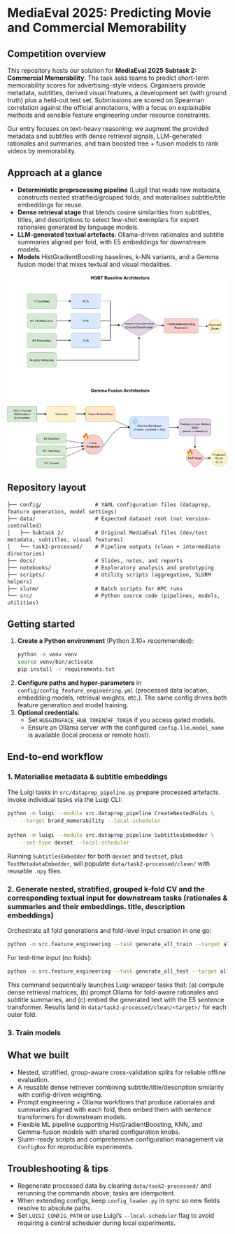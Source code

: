 # MediaEval 2025: Predicting Movie and Commercial Memorability

## Competition overview

This repository hosts our solution for **MediaEval 2025 Subtask 2: Commercial Memorability**.  The task asks teams to
predict short-term memorability scores for advertising-style videos.  Organisers provide metadata, subtitles, derived
visual features, a development set (with ground truth) plus a held-out test set.  Submissions
are scored on Spearman correlation against the official annotations, with a focus on explainable methods and sensible
feature engineering under resource constraints.

Our entry focuses on text-heavy reasoning: we augment the provided metadata and subtitles with dense retrieval signals,
LLM-generated rationales and summaries, and train boosted tree + fusion models to rank videos by memorability.

## Approach at a glance

- **Deterministic preprocessing pipeline** (Luigi) that reads raw metadata, constructs nested stratified/grouped folds,
    and materialises subtitle/title embeddings for reuse.
- **Dense retrieval stage** that blends cosine similarities from subtitles, titles, and descriptions to select
    few-shot exemplars for expert rationales generated by language models.
- **LLM-generated textual artefacts**: Ollama-driven rationales and subtitle summaries aligned per fold, with E5
    embeddings for downstream models.
- **Models** HistGradientBoosting baselines, k-NN variants, and a Gemma fusion model that
    mixes textual and visual modalities.

![Solution architecture](diagram_solution.png)

## Repository layout

```
├── config/                 # YAML configuration files (dataprep, feature generation, model settings)
├── data/                   # Expected dataset root (not version-controlled)
│   ├── Subtask 2/          # Original MediaEval files (dev/test metadata, subtitles, visual features)
│   └── task2-processed/    # Pipeline outputs (clean + intermediate directories)
├── docs/                   # Slides, notes, and reports
├── notebooks/              # Exploratory analysis and prototyping
├── scripts/                # Utility scripts (aggregation, SLURM helpers)
├── slurm/                  # Batch scripts for HPC runs
└── src/                    # Python source code (pipelines, models, utilities)
```

## Getting started

1. **Create a Python environment** (Python 3.10+ recommended):
     ```bash
     python -m venv venv
     source venv/bin/activate
     pip install -r requirements.txt
     ```
2. **Configure paths and hyper-parameters** in `config/config_feature_engineering.yml` (processed data location,
     embedding models, retrieval weights, etc.).  The same config drives both feature generation and model training.
3. **Optional credentials**:
     - Set `HUGGINGFACE_HUB_TOKEN`/`HF_TOKEN` if you access gated models.
     - Ensure an Ollama server with the configured `config.llm.model_name` is available (local process or remote host).

## End-to-end workflow

### 1. Materialise metadata & subtitle embeddings

The Luigi tasks in `src/dataprep_pipeline.py` prepare processed artefacts.  Invoke individual tasks via the Luigi CLI:

```bash
python -m luigi --module src.dataprep_pipeline CreateNestedFolds \
    --target brand_memorability --local-scheduler

python -m luigi --module src.dataprep_pipeline SubtitlesEmbedder \
    --set-type devset --local-scheduler
```

Running `SubtitlesEmbedder` for both `devset` and `testset`, plus `TextMetadataEmbedder`, will populate
`data/task2-processed/clean/` with reusable `.npy` files.

### 2. Generate nested, stratified, grouped k-fold CV and the corresponding textual input for downstream tasks (rationales & summaries and their embeddings.  title, description embeddings)

Orchestrate all fold generations and fold-level input creation in one go:

```bash
python -m src.feature_engineering --task generate_all_train --target all
```

For test-time input (no folds):

```bash
python -m src.feature_engineering --task generate_all_test --target all
```
 
This command sequentially launches Luigi wrapper tasks that: (a) compute dense retrieval matrices, (b) prompt Ollama for
fold-aware rationales and subtitle summaries, and (c) embed the generated text with the E5 sentence transformer.  Results
land in `data/task2-processed/clean/<target>/` for each outer fold.


### 3. Train models



## What we built

- Nested, stratified, group-aware cross-validation splits for reliable offline evaluation.
- A reusable dense retriever combining subtitle/title/description similarity with config-driven weighting.
- Prompt engineering + Ollama workflows that produce rationales and summaries aligned with each fold, then embed them
    with sentence transformers for downstream models.
- Flexible ML pipeline supporting HistGradientBoosting, KNN, and Gemma-fusion models with shared configuration knobs.
- Slurm-ready scripts and comprehensive configuration management via `ConfigBox` for reproducible experiments.

## Troubleshooting & tips

- Regenerate processed data by clearing `data/task2-processed/` and rerunning the commands above; tasks are idempotent.
- When extending configs, keep `config_loader.py` in sync so new fields resolve to absolute paths.
- Set `LUIGI_CONFIG_PATH` or use Luigi’s `--local-scheduler` flag to avoid requiring a central scheduler during local
    experiments.
 
